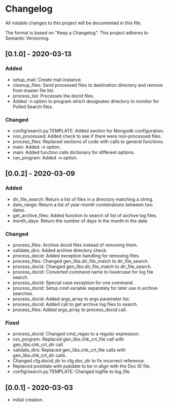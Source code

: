 # Changelog
All notable changes to this project will be documented in this file.

The format is based on "Keep a Changelog".  This project adheres to Semantic Versioning.

## [0.1.0] - 2020-03-13
### Added
- setup_mail: Create mail instance.
- cleanup_files:  Send processed files to destination directory and remove from master file list.
- process_list:  Processes the docid files.
- Added -n option to program which designates directory to monitor for Pulled Search files.

### Changed
- config/search.py.TEMPLATE:  Added section for Mongodb configuration.
- non_processed:  Added check to see if there were non-processed files.
- process_files:  Replaced sections of code with calls to general functions.
- main:  Added -n option.
- main:  Added function calls dictionary for different options.
- run_program:  Added -n option.


## [0.0.2] - 2020-03-09
### Added
- dir_file_search:  Return a list of files in a directory matching a string.
- date_range:  Return a list of year-month combinations between two dates.
- get_archive_files:  Added function to search of list of archive log files.
- month_days:  Return the number of days in the month in the date.

### Changed
- process_files:  Archive docid files instead of removing them.
- validate_dirs:  Added archive directory check.
- process_docid:  Added exception handling for removing files.
- process_files:  Changed gen_libs.dir_file_match to dir_file_search.
- process_docid:  Changed gen_libs.dir_file_match to dir_file_search.
- process_docid:  Converted command name to lowercase for log file search.
- process_docid:  Special case exception for one command.
- process_docid:  Setup cmd variable separately for later use in archive searches.
- process_docid:  Added args_array to args parameter list.
- process_docid:  Added call to get archive log files to search.
- process_files:  Added args_array to process_docid call.

### Fixed
- process_docid:  Changed cmd_regex to a regular expression.
- run_program:  Replaced gen_libs.chk_crt_file call with gen_libs.chk_crt_dir call.
- validate_dirs:  Replaced gen_libs.chk_crt_file calls with gen_libs.chk_crt_dir calls.
- Changed cfg.docid_dir to cfg.doc_dir to fix incorrect reference.
- Replaced postdate with pubdate to be in align with the Doc ID file.
- config/search.py.TEMPLATE:  Changed logfile to log_file.


## [0.0.1] - 2020-03-03
- Initial creation.


